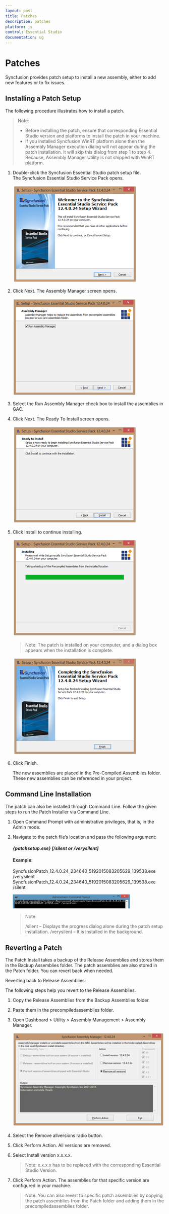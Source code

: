 ```yaml
---
layout: post
title: Patches
description: patches
platform: js
control: Essential Studio
documentation: ug
---
```


# Patches

Syncfusion provides patch setup to install a new assembly, either to add new features or to fix issues.


## Installing a Patch Setup

The following procedure illustrates how to install a patch.

> Note:
> 
> * Before installing the patch, ensure that corresponding Essential Studio version and platforms to install the patch in your machine.
> * If you installed Syncfusion WinRT platform alone then the Assembly Manager execution dialog will not appear during the patch installation. It will skip this dialog from step 1 to step 4. Because, Assembly Manager Utility is not shipped with WinRT platform.

1. Double-click the Syncfusion Essential Studio patch setup file. The Syncfusion Essential Studio Service Pack opens.

   ![](Installing-a-Patch-Setup_images/Installing-a-Patch-Setup_img2.png)

2. Click Next. The Assembly Manager screen opens.

   ![](Installing-a-Patch-Setup_images/Installing-a-Patch-Setup_img3.png)

3. Select the Run Assembly Manager check box to install the assemblies in GAC.

4. Click Next. The Ready To Install screen opens.

   ![](Installing-a-Patch-Setup_images/Installing-a-Patch-Setup_img4.png)

5. Click Install to continue installing.

   ![](Installing-a-Patch-Setup_images/Installing-a-Patch-Setup_img5.png)


   > Note: The patch is installed on your computer, and a dialog box appears when the installation is complete.

   ![](Installing-a-Patch-Setup_images/Installing-a-Patch-Setup_img7.png)

6. Click Finish. 

   The new assemblies are placed in the Pre-Compiled Assemblies folder. These new assemblies can be referenced in your project.
   
   
## Command Line Installation

The patch can also be installed through Command Line. Follow the given steps to run the Patch Installer via Command Line. 

1. Open Command Prompt with administrative privileges, that is, in the Admin mode.
2. Navigate to the patch file’s location and pass the following argument:

   #### _{patchsetup.exe} [/silent or /verysilent]_

   #### Example: 

   SyncfusionPatch_12.4.0.24_234640_5192015083205629_139538.exe /verysilent
   SyncfusionPatch_12.4.0.24_234640_5192015083205629_139538.exe /silent
 
   ![](Command-Line-Installation_images/Command-Line-Installation_img1.png)

   > Note:
   > 
   > /silent – Displays the progress dialog alone during the patch setup installation.
   > /verysilent – It is installed in the background.
   
## Reverting a Patch

The Patch Install takes a backup of the Release Assemblies and stores them in the Backup Assemblies folder. The patch assemblies are also stored in the Patch folder. You can revert back when needed. 

Reverting back to Release Assemblies: 

The following steps help you revert to the Release Assemblies. 

1. Copy the Release Assemblies from the Backup Assemblies folder.

2. Paste them in the precompiledassemblies folder.

3. Open Dashboard > Utility > Assembly Management > Assembly Manager.

   ![](Reverting-a-Patch_images/Reverting-a-Patch_img1.png)

4. Select the Remove allversions radio button.

5. Click Perform Action. All versions are removed.

6. Select Install version x.x.x.x.

   > Note: x.x.x.x has to be replaced with the corresponding Essential Studio Version.

7. Click Perform Action. The assemblies for that specific version are configured in your machine.

   > Note: You can also revert to specific patch assemblies by copying the patch assemblies from the Patch folder and adding them in the precompiledassemblies folder.